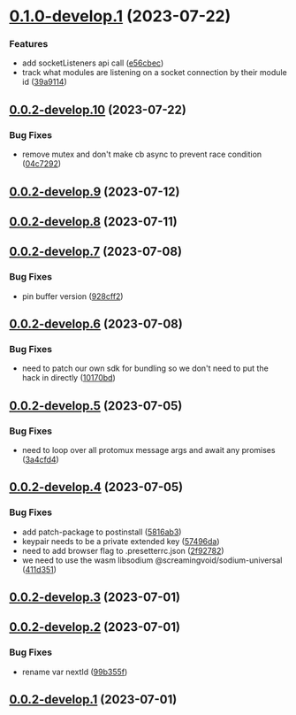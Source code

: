 # [0.1.0-develop.1](https://git.lumeweb.com/LumeWeb/kernel-swarm/compare/v0.0.2-develop.10...v0.1.0-develop.1) (2023-07-22)


### Features

* add socketListeners api call ([e56cbec](https://git.lumeweb.com/LumeWeb/kernel-swarm/commit/e56cbecbcf6641ea12059868829b9428a3c327c2))
* track what modules are listening on a socket connection by their module id ([39a9114](https://git.lumeweb.com/LumeWeb/kernel-swarm/commit/39a91144de1641ec17ba02888409009310aca67a))

## [0.0.2-develop.10](https://git.lumeweb.com/LumeWeb/kernel-swarm/compare/v0.0.2-develop.9...v0.0.2-develop.10) (2023-07-22)


### Bug Fixes

* remove mutex and don't make cb async to prevent race condition ([04c7292](https://git.lumeweb.com/LumeWeb/kernel-swarm/commit/04c7292e44a9ad272543ff241dad72af4ce5ccaa))

## [0.0.2-develop.9](https://git.lumeweb.com/LumeWeb/kernel-swarm/compare/v0.0.2-develop.8...v0.0.2-develop.9) (2023-07-12)

## [0.0.2-develop.8](https://git.lumeweb.com/LumeWeb/kernel-swarm/compare/v0.0.2-develop.7...v0.0.2-develop.8) (2023-07-11)

## [0.0.2-develop.7](https://git.lumeweb.com/LumeWeb/kernel-swarm/compare/v0.0.2-develop.6...v0.0.2-develop.7) (2023-07-08)


### Bug Fixes

* pin buffer version ([928cff2](https://git.lumeweb.com/LumeWeb/kernel-swarm/commit/928cff2a083e5282d15882b6be05ab42d6e2cab2))

## [0.0.2-develop.6](https://git.lumeweb.com/LumeWeb/kernel-swarm/compare/v0.0.2-develop.5...v0.0.2-develop.6) (2023-07-08)


### Bug Fixes

* need to patch our own sdk for bundling so we don't need to put the hack in directly ([10170bd](https://git.lumeweb.com/LumeWeb/kernel-swarm/commit/10170bd673ccd4070c2ab9e0b444cba81080311d))

## [0.0.2-develop.5](https://git.lumeweb.com/LumeWeb/kernel-swarm/compare/v0.0.2-develop.4...v0.0.2-develop.5) (2023-07-05)


### Bug Fixes

* need to loop over all protomux message args and await any promises ([3a4cfd4](https://git.lumeweb.com/LumeWeb/kernel-swarm/commit/3a4cfd45a6515fac5a4205d0c2503864efbd33bf))

## [0.0.2-develop.4](https://git.lumeweb.com/LumeWeb/kernel-swarm/compare/v0.0.2-develop.3...v0.0.2-develop.4) (2023-07-05)


### Bug Fixes

* add patch-package to postinstall ([5816ab3](https://git.lumeweb.com/LumeWeb/kernel-swarm/commit/5816ab308ada8f489d4f01d6110bf2dd14092412))
* keypair needs to be a private extended key ([57496da](https://git.lumeweb.com/LumeWeb/kernel-swarm/commit/57496da5cc4c0aa4c0fd941d45d32ae4ed798d36))
* need to add browser flag to .presetterrc.json ([2f92782](https://git.lumeweb.com/LumeWeb/kernel-swarm/commit/2f92782995af6a15719325e482a077e87a7b6b6e))
* we need to use the wasm libsodium @screamingvoid/sodium-universal ([411d351](https://git.lumeweb.com/LumeWeb/kernel-swarm/commit/411d35154f6a3176a9ee8c2033ac3ea2877d6be9))

## [0.0.2-develop.3](https://git.lumeweb.com/LumeWeb/kernel-swarm/compare/v0.0.2-develop.2...v0.0.2-develop.3) (2023-07-01)

## [0.0.2-develop.2](https://git.lumeweb.com/LumeWeb/kernel-swarm/compare/v0.0.2-develop.1...v0.0.2-develop.2) (2023-07-01)


### Bug Fixes

* rename var nextId ([99b355f](https://git.lumeweb.com/LumeWeb/kernel-swarm/commit/99b355f7a1e8711d7d475d88cbd09338de0e8f1f))

## [0.0.2-develop.1](https://git.lumeweb.com/LumeWeb/kernel-swarm/compare/v0.0.1...v0.0.2-develop.1) (2023-07-01)
